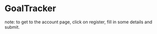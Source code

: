 # GoalTracker

note: to get to the account page, click on register, fill in some details and submit.